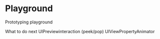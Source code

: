 # Playground
Prototyping playground

What to do next
UIPreviewinteraction (peek/pop)
UIViewPropertyAnimator